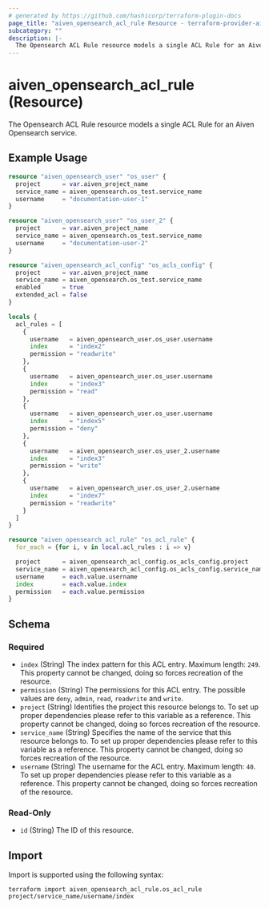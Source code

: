 ```yaml
---
# generated by https://github.com/hashicorp/terraform-plugin-docs
page_title: "aiven_opensearch_acl_rule Resource - terraform-provider-aiven"
subcategory: ""
description: |-
  The Opensearch ACL Rule resource models a single ACL Rule for an Aiven Opensearch service.
---
```


# aiven_opensearch_acl_rule (Resource)

The Opensearch ACL Rule resource models a single ACL Rule for an Aiven Opensearch service.

## Example Usage

```terraform
resource "aiven_opensearch_user" "os_user" {
  project      = var.aiven_project_name
  service_name = aiven_opensearch.os_test.service_name
  username     = "documentation-user-1"
}

resource "aiven_opensearch_user" "os_user_2" {
  project      = var.aiven_project_name
  service_name = aiven_opensearch.os_test.service_name
  username     = "documentation-user-2"
}

resource "aiven_opensearch_acl_config" "os_acls_config" {
  project      = var.aiven_project_name
  service_name = aiven_opensearch.os_test.service_name
  enabled      = true
  extended_acl = false
}

locals {
  acl_rules = [
    {
      username   = aiven_opensearch_user.os_user.username
      index      = "index2"
      permission = "readwrite"
    },
    {
      username   = aiven_opensearch_user.os_user.username
      index      = "index3"
      permission = "read"
    },
    {
      username   = aiven_opensearch_user.os_user.username
      index      = "index5"
      permission = "deny"
    },
    {
      username   = aiven_opensearch_user.os_user_2.username
      index      = "index3"
      permission = "write"
    },
    {
      username   = aiven_opensearch_user.os_user_2.username
      index      = "index7"
      permission = "readwrite"
    }
  ]
}

resource "aiven_opensearch_acl_rule" "os_acl_rule" {
  for_each = {for i, v in local.acl_rules : i => v}

  project      = aiven_opensearch_acl_config.os_acls_config.project
  service_name = aiven_opensearch_acl_config.os_acls_config.service_name
  username     = each.value.username
  index        = each.value.index
  permission   = each.value.permission
}
```

<!-- schema generated by tfplugindocs -->
## Schema

### Required

- `index` (String) The index pattern for this ACL entry. Maximum length: `249`. This property cannot be changed, doing so forces recreation of the resource.
- `permission` (String) The permissions for this ACL entry. The possible values are `deny`, `admin`, `read`, `readwrite` and `write`.
- `project` (String) Identifies the project this resource belongs to. To set up proper dependencies please refer to this variable as a reference. This property cannot be changed, doing so forces recreation of the resource.
- `service_name` (String) Specifies the name of the service that this resource belongs to. To set up proper dependencies please refer to this variable as a reference. This property cannot be changed, doing so forces recreation of the resource.
- `username` (String) The username for the ACL entry. Maximum length: `40`. To set up proper dependencies please refer to this variable as a reference. This property cannot be changed, doing so forces recreation of the resource.

### Read-Only

- `id` (String) The ID of this resource.

## Import

Import is supported using the following syntax:

```shell
terraform import aiven_opensearch_acl_rule.os_acl_rule project/service_name/username/index
```
